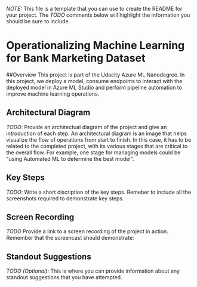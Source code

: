 *NOTE:* This file is a template that you can use to create the README for your project. The *TODO* comments below will highlight the information you should be sure to include.


# Operationalizing Machine Learning for Bank Marketing Dataset

##Overview         This project is part of the Udacity Azure ML Nanodegree. In this project, we deploy a model, consume endpoints to interact with the deployed model in Azure ML Studio and perform pipeline automation to improve machine learning operations.

## Architectural Diagram
*TODO*: Provide an architectual diagram of the project and give an introduction of each step. An architectural diagram is an image that helps visualize the flow of operations from start to finish. In this case, it has to be related to the completed project, with its various stages that are critical to the overall flow. For example, one stage for managing models could be "using Automated ML to determine the best model". 

## Key Steps
*TODO*: Write a short discription of the key steps. Remeber to include all the screenshots required to demonstrate key steps. 

## Screen Recording
*TODO* Provide a link to a screen recording of the project in action. Remember that the screencast should demonstrate:

## Standout Suggestions
*TODO (Optional):* This is where you can provide information about any standout suggestions that you have attempted.

